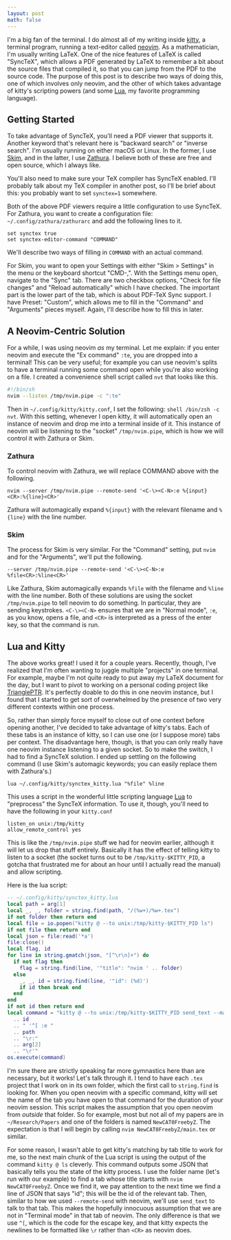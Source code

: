 ```yaml
---
layout: post
math: false
---
```

I'm a big fan of the terminal.
I do almost all of my writing inside [kitty],
a terminal program,
running a text-editor called [neovim].
As a mathematician,
I'm usually writing LaTeX.
One of the nice features of LaTeX is called "SyncTeX",
which allows a PDF generated by LaTeX to remember a bit about
the source files that compiled it,
so that you can jump from the PDF to the source code.
The purpose of this post is to describe two ways of doing this,
one of which involves only neovim, and the other of which takes advantage of kitty's
scripting powers (and some [Lua], my favorite programming language).

## Getting Started

To take advantage of SyncTeX, you'll need a PDF viewer that supports it.
Another keyword that's relevant here is "backward search" or "inverse search".
I'm usually running on either macOS or Linux.
In the former, I use [Skim], and in the latter, I use [Zathura].
I believe both of these are free and open source,
which I always like.

You'll also need to make sure your TeX compiler has SyncTeX enabled.
I'll probably talk about my TeX compiler in another post,
so I'll be brief about this: you probably want to set `synctex=1` somewhere.

Both of the above PDF viewers require a little configuration to use SyncTeX.
For Zathura, you want to create a configuration file:
`~/.config/zathura/zathurarc` and add the following lines to it.

```
set synctex true
set synctex-editor-command "COMMAND"
```

We'll describe two ways of filling in `COMMAND` with an actual command.

For Skim, you want to open your Settings with either "Skim > Settings" in the menu
or the keyboard shortcut "CMD-,".
With the Settings menu open, navigate to the "Sync" tab.
There are two checkbox options, "Check for file changes"
and "Reload automatically"
which I have checked.
The important part is the lower part of the tab,
which is about PDF-TeX Sync support.
I have Preset: "Custom",
which allows me to fill in the "Command" and "Arguments" pieces myself.
Again, I'll describe how to fill this in later.

## A Neovim-Centric Solution

For a while, I was using neovim *as* my terminal.
Let me explain: if you enter neovim and execute the "Ex command" `:te`,
you are dropped into a terminal!
This can be very useful; for example you can use neovim's splits to have
a terminal running some command open while you're also working on a file.
I created a convenience shell script called `nvt` that looks like this.

```sh
#!/bin/sh
nvim --listen /tmp/nvim.pipe -c ":te"
```

Then in `~/.config/kitty/kitty.conf`, I set the following:
`shell /bin/zsh -c nvt`.
With this setting, whenever I open kitty,
it will automatically open an instance of neovim and drop me into a terminal inside of it.
This instance of neovim will be listening to the "socket" `/tmp/nvim.pipe`,
which is how we will control it with Zathura or Skim.

### Zathura

To control neovim with Zathura,
we will replace COMMAND above with the following.

```
nvim --server /tmp/nvim.pipe --remote-send '<C-\><C-N>:e %{input}<CR>:%{line}<CR>'
```

Zathura will automagically expand `%{input}` with the relevant filename
and `%{line}` with the line number.

### Skim

The process for Skim is very similar.
For the "Command" setting, put `nvim`
and for the "Arguments", we'll put the following.
```
--server /tmp/nvim.pipe --remote-send '<C-\><C-N>:e %file<CR>:%line<CR>'
```

Like Zathura, Skim automagically expands `%file` with the filename and `%line` with the line number.
Both of these solutions are using the socket `/tmp/nvim.pipe` to tell neovim to do something.
In particular, they are sending keystrokes.
`<C-\><C-N>` ensures that we are in "Normal mode",
`:e`, as you know, opens a file,
and `<CR>` is interpreted as a press of the enter key, so that the command is run.

## Lua and Kitty

The above works great! I used it for a couple years.
Recently, though,
I've realized that I'm often wanting to juggle multiple "projects" in one terminal.
For example, maybe I'm not quite ready to put away my LaTeX document for the day,
but I want to pivot to working on a personal coding project
like [TrianglePTR](https://github.com/ryleelyman/TrianglePTR).
It's perfectly doable to do this in one neovim instance,
but I found that I started to get sort of overwhelmed by the presence of
two very different contexts within one process.

So, rather than simply force myself to close out of one context before opening another,
I've decided to take advantage of kitty's tabs.
Each of these tabs is an instance of kitty,
so I can use one (or I suppose more) tabs per context.
The disadvantage here, though,
is that you can only really have one neovim instance listening to a given socket.
So to make the switch, I had to find a SyncTeX solution.
I ended up settling on the following command
(I use Skim's automagic keywords; you can easily replace them with Zathura's.)

```
lua ~/.config/kitty/synctex_kitty.lua "%file" %line
```

This uses a script in the wonderful little scripting language [Lua] 
to "preprocess" the SyncTeX information.
To use it, though, you'll need to have the following in your `kitty.conf`

```
listen_on unix:/tmp/kitty
allow_remote_control yes
```

This is like the `/tmp/nvim.pipe` stuff we had for neovim earlier,
although it will let us drop that stuff entirely.
Basically it has the effect of telling kitty to listen to a socket
(the socket turns out to be `/tmp/kitty-$KITTY_PID`, a gotcha that frustrated me for about an hour
until I actually read the manual)
and allow scripting.

Here is the lua script:

```lua
-- ~/.config/kitty/synctex_kitty.lua
local path = arg[1]
local _, _, folder = string.find(path, "/(%w+)/%w+.tex")
if not folder then return end
local file = io.popen("kitty @ --to unix:/tmp/kitty-$KITTY_PID ls")
if not file then return end
local json = file:read('*a')
file:close()
local flag, id
for line in string.gmatch(json, "[^\r\n]+") do
  if not flag then
    flag = string.find(line, '"title": "nvim ' .. folder)
  else
    _, _, id = string.find(line, '"id": (%d)')
    if id then break end
  end
end
if not id then return end
local command = "kitty @ --to unix:/tmp/kitty-$KITTY_PID send_text --match-tab id:"
  .. id
  .. " '^[ :e "
  .. path
  .. "\r:"
  .. arg[2]
  .. "\r'"
os.execute(command)
```

I'm sure there are strictly speaking far more gymnastics here than are necessary,
but it works!
Let's talk through it.
I tend to have each `.tex` project that I work on in its own folder,
which the first call to `string.find` is looking for.
When you open neovim with a specific command,
kitty will set the name of the tab you have open to that command for the duration of your neovim session.
This script makes the assumption that you open neovim from *outside* that folder.
So for example, most but not all of my papers are in `~/Research/Papers`
and one of the folders is named `NewCAT0FreebyZ`.
The expectation is that I will begin by calling `nvim NewCAT0FreebyZ/main.tex` or similar.

For some reason, I wasn't able to get kitty's matching by tab title to work for me,
so the next main chunk of the Lua script is
using the output of the command `kitty @ ls` cleverly.
This command outputs some JSON that basically tells you the state of the kitty process.
I use the folder name (let's run with our example) 
to find a tab whose title starts with `nvim NewCAT0FreebyZ`.
Once we find it, we pay attention to the next time we find a line of JSON that says "id";
this will be the id of the relevant tab.
Then, similar to how we used `--remote-send` with neovim,
we'll use `send_text` to talk to that tab.
This makes the hopefully innocuous assumption that we are not in "Terminal mode" in that tab of neovim.
The only difference is that we use `^[`, which is the code for the escape key,
and that kitty expects the newlines to be formatted like `\r` rather than `<CR>` as neovim does.

[kitty]: https://sw.kovidgoyal.net/kitty/
[neovim]: https://neovim.io
[Lua]: https://lua.org
[Skim]: https://skim-app.sourceforge.io
[Zathura]: https://pwmt.org/projects/zathura/
